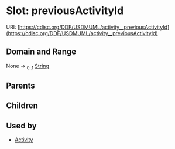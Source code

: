 
# Slot: previousActivityId




URI: [https://cdisc.org/DDF/USDMUML/activity__previousActivityId](https://cdisc.org/DDF/USDMUML/activity__previousActivityId)


## Domain and Range

None &#8594;  <sub>0..1</sub> [String](types/String.md)

## Parents


## Children


## Used by

 * [Activity](Activity.md)
